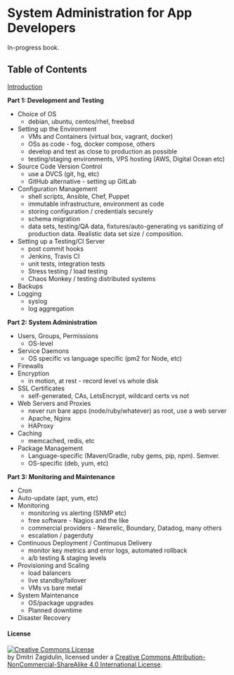 # System Administration for App Developers

In-progress book.

## Table of Contents

[Introduction](introduction.md)

**Part 1: Development and Testing**

* Choice of OS
  - debian, ubuntu, centos/rhel, freebsd
* Setting up the Environment
  - VMs and Containers (virtual box, vagrant, docker)
  - OSs as code - fog, docker compose, others
  - develop and test as close to production as possible
  - testing/staging environments, VPS hosting (AWS, Digital Ocean etc)
* Source Code Version Control
  - use a DVCS (git, hg, etc)
  - GitHub alternative - setting up GitLab
* Configuration Management
  - shell scripts, Ansible, Chef, Puppet
  - immutable infrastructure, environment as code
  - storing configuration / credentials securely
  - schema migration
  - data sets, testing/QA data, fixtures/auto-generating vs sanitizing
    of production data. Realistic data set size / composition.
* Setting up a Testing/CI Server
  - post commit hooks
  - Jenkins, Travis CI
  - unit tests, integration tests
  - Stress testing / load testing
  - Chaos Monkey / testing distributed systems
* Backups
* Logging
  - syslog
  - log aggregation

**Part 2: System Administration**

* Users, Groups, Permissions
  - OS-level
* Service Daemons
  - OS specific vs language specific (pm2 for Node, etc)
* Firewalls
* Encryption
  - in motion, at rest - record level vs whole disk
* SSL Certificates
  - self-generated, CAs, LetsEncrypt, wildcard certs vs not
* Web Servers and Proxies
  - never run bare apps (node/ruby/whatever) as root, use a web server
  - Apache, Nginx
  - HAProxy
* Caching
  - memcached, redis, etc
* Package Management
  - Language-specific (Maven/Gradle, ruby gems, pip, npm). Semver.
  - OS-specific (deb, yum, etc)

**Part 3: Monitoring and Maintenance**

* Cron
* Auto-update (apt, yum, etc)
* Monitoring
  - monitoring vs alerting (SNMP etc)
  - free software - Nagios and the like
  - commercial providers - Newrelic, Boundary, Datadog, many others
  - escalation / pagerduty
* Continuous Deployment / Continuous Delivery
  - monitor key metrics and error logs, automated rollback
  - a/b testing & staging levels
* Provisioning and Scaling
  - load balancers
  - live standby/failover
  - VMs vs bare metal
* System Maintenance
  - OS/package upgrades
  - Planned downtime
* Disaster Recovery

#### License

<a rel="license" href="http://creativecommons.org/licenses/by-nc-sa/4.0/"><img alt="Creative Commons License" style="border-width:0" src="https://i.creativecommons.org/l/by-nc-sa/4.0/88x31.png" /></a><br />by <span xmlns:cc="http://creativecommons.org/ns#" property="cc:attributionName">Dmitri Zagidulin</span>,
licensed under a <a rel="license" href="http://creativecommons.org/licenses/by-nc-sa/4.0/">Creative Commons Attribution-NonCommercial-ShareAlike 4.0 International License</a>.
